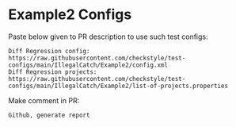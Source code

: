 # Example2 Configs
Paste below given to PR description to use such test configs:
```
Diff Regression config: https://raw.githubusercontent.com/checkstyle/test-configs/main/IllegalCatch/Example2/config.xml
Diff Regression projects: https://raw.githubusercontent.com/checkstyle/test-configs/main/IllegalCatch/Example2/list-of-projects.properties
```
Make comment in PR:
```
Github, generate report
```
